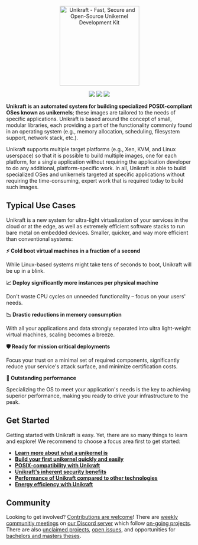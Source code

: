 <p align="center">
  <img src="https://unikraft.org/assets/imgs/unikraft.svg" width="215" alt="Unikraft - Fast, Secure and Open-Source Unikernel Development Kit" />
</p>
<p align="center">
  <img src="https://img.shields.io/github/contributors/unikraft/unikraft" />
  <img src="https://img.shields.io/static/v1?label=license&message=BSD-3&color=%23385177" />
  <a href="https://bit.ly/UnikraftDiscord">
    <img src="https://img.shields.io/discord/762976922531528725.svg?label=discord&logo=discord&logoColor=ffffff&color=7389D8&labelColor=6A7EC2" />
  </a>
</p>

**Unikraft is an automated system for building specialized POSIX-compliant OSes known as unikernels**; these images are tailored to the needs of specific applications.
Unikraft is based around the concept of small, modular libraries, each providing a part of the functionality commonly found in an operating system (e.g., memory allocation, scheduling, filesystem support, network stack, etc.).

Unikraft supports multiple target platforms (e.g., Xen, KVM, and Linux userspace) so that it is possible to build multiple images, one for each platform, for a single application without requiring the application developer to do any additional, platform-specific work.
In all, Unikraft is able to build specialized OSes and unikernels targeted at specific applications without requiring the time-consuming, expert work that is required today to build such images.


## Typical Use Cases

Unikraft is a new system for ultra-light virtualization of your services in the cloud or at the edge, as well as extremely efficient software stacks to run bare metal on embedded devices. Smaller, quicker, and way more efficient than conventional systems:

**⚡  Cold boot virtual machines in a fraction of a second**

While Linux-based systems might take tens of seconds to boot, Unikraft will be up in a blink.

**📈 Deploy significantly more instances per physical machine**

Don't waste CPU cycles on unneeded functionality – focus on your users' needs.

**📉 Drastic reductions in memory consumption**

With all your applications and data strongly separated into ultra light-weight virtual machines, scaling becomes a breeze.

**🛡️ Ready for mission critical deployments**

Focus your trust on a minimal set of required components, significantly reduce your service's attack surface, and minimize certification costs.

**🚀 Outstanding performance**

Specializing the OS to meet your application's needs is the key to achieving superior performance, making you ready to drive your infrastructure to the peak.


## Get Started

Getting started with Unikraft is easy.
Yet, there are so many things to learn and explore!
We recommend to choose a focus area first to get started:

- [**Learn more about what a unikernel is**](https://unikraft.org/docs/concepts/)
- [**Build your first unikernel quickly and easily**](https://unikraft.org/docs/getting-started/)
- [**POSIX-compatibility with Unikraft**](https://unikraft.org/docs/features/posix-compatibility)
- [**Unikraft's inherent security benefits**](https://unikraft.org/docs/features/security/)
- [**Performance of Unikraft compared to other technologies**](https://unikraft.org/docs/features/performance/)
- [**Energy efficiency with Unikraft**](https://unikraft.org/docs/features/green/)


## Community

Looking to get involved? [Contributions are welcome](https://unikraft.org/docs/contributing)!
There are [weekly communitiy meetings](https://unikraft.org/community/meetings) on [our Discord server](https://bit.ly/UnikraftDiscord) which follow [on-going projects](https://github.com/unikraft/unikraft/issues?q=is%3Aissue+is%3Aopen+label%3Alifecycle%2Factive).
There are also [unclaimed projects](https://github.com/unikraft/unikraft/issues?q=is%3Aissue+is%3Aopen+label%3Akind%2Fproject), [open issues](https://github.com/unikraft/unikraft/issues), and opportunities for [bachelors and masters theses](https://unikraft.org/community/contacts/).

